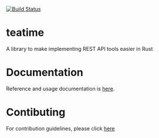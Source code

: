 [![Build Status](https://travis-ci.org/threatstack/teatime.svg?branch=master)](https://travis-ci.org/threatstack/teatime)

# teatime
A library to make implementing REST API tools easier in Rust

# Documentation
Reference and usage documentation is [here](https://docs.rs/crate/teatime/0.1.1).

# Contibuting
For contribution guidelines, please click [here](CONTRIBUTING.md)
